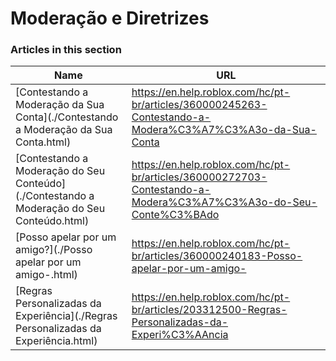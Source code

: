 # Moderação e Diretrizes  
### Articles in this section
Name|URL
-|-
[Contestando a Moderação da Sua Conta](./Contestando a Moderação da Sua Conta.html) |https://en.help.roblox.com/hc/pt-br/articles/360000245263-Contestando-a-Modera%C3%A7%C3%A3o-da-Sua-Conta
[Contestando a Moderação do Seu Conteúdo](./Contestando a Moderação do Seu Conteúdo.html) |https://en.help.roblox.com/hc/pt-br/articles/360000272703-Contestando-a-Modera%C3%A7%C3%A3o-do-Seu-Conte%C3%BAdo
[Posso apelar por um amigo?](./Posso apelar por um amigo-.html) |https://en.help.roblox.com/hc/pt-br/articles/360000240183-Posso-apelar-por-um-amigo-
[Regras Personalizadas da Experiência](./Regras Personalizadas da Experiência.html) |https://en.help.roblox.com/hc/pt-br/articles/203312500-Regras-Personalizadas-da-Experi%C3%AAncia